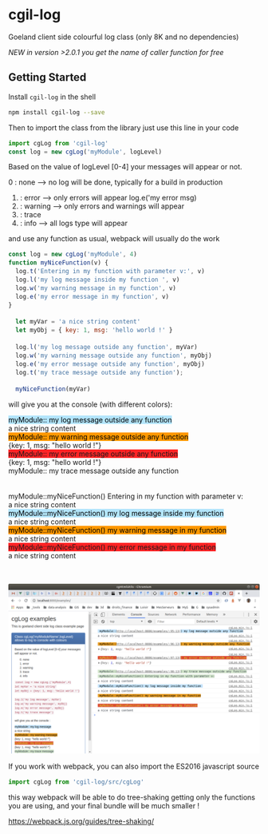 # cgil-log
Goeland client side colourful log class (only 8K and no dependencies)

*NEW in version >2.0.1 you get the name of caller function for free*

## Getting Started

Install `cgil-log` in the shell

```bash
npm install cgil-log --save
```
Then to import the class  from the library just use this line in your code

```javascript
import cgLog from 'cgil-log'
const log = new cgLog('myModule', logLevel)
```
Based on the value of logLevel [0-4] your messages will appear or not.                 

0 : none --> no log will be done, typically for a build in production
1. : error --> only errors will appear log.e('my error msg)
2. : warning --> only errors and warnings will appear 
3. : trace 
4. : info --> all logs type will appear


and use any function as usual, webpack will usually do the work

```javascript
const log = new cgLog('myModule', 4)
function myNiceFunction(v) {
  log.t('Entering in my function with parameter v:', v)
  log.l('my log message inside my function ', v)
  log.w('my warning message in my function', v)
  log.e('my error message in my function', v)
}

  let myVar = 'a nice string content'
  let myObj = { key: 1, msg: 'hello world !' }
  
  log.l('my log message outside any function', myVar)
  log.w('my warning message outside any function', myObj)
  log.e('my error message outside any function', myObj)
  log.t('my trace message outside any function');
  
  myNiceFunction(myVar)

```

will give you at the console (with different colors): 
<body>
<span style="background: #b3e5fc;color: #000;">myModule:: my log message outside any function</span>
<br> a nice string content
<br>
<span style="background: #ff9800;color: #020202;">myModule:: my warning message outside any function</span>
<br> {key: 1, msg: "hello world !"}
<br>
<span style="background: #FF2325;">myModule:: my error message outside any function</span>
<br> {key: 1, msg: "hello world !"}
<br>
<span class="background: #c8e6c9;color: #37474f;">myModule:: my trace message outside any function</span>
<br><br>

<br>
<span class="background: #c8e6c9;color: #37474f;">myModule::myNiceFunction() Entering in my function with parameter v:</span>
<br> a nice string content
<br>
<span style="background: #b3e5fc;color: #000;">myModule::myNiceFunction() my log message inside my function </span>
<br> a nice string content
<br>
<span style="background: #ff9800;color: #020202;">myModule::myNiceFunction() my warning message in my function</span>
<br> a nice string content
<br>
<span style="background: #FF2325;"> myModule::myNiceFunction() my error message in my function</span>
<br> a nice string content
<br>
<br><br>

</body>

![alt text](https://raw.githubusercontent.com/lao-tseu-is-alive/cgil-log/master/examples/cgLogScreenshot.png "output example")


If you work with webpack, you can also import the ES2016 javascript source

```javascript
import cgLog from 'cgil-log/src/cgLog'
```
this way webpack will be able to do tree-shaking getting only the functions you are using, 
and your final bundle will be much smaller !

https://webpack.js.org/guides/tree-shaking/
